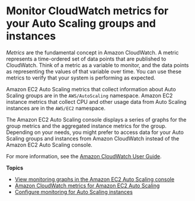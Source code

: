 # Monitor CloudWatch metrics for your Auto Scaling groups and instances<a name="ec2-auto-scaling-cloudwatch-monitoring"></a>

*Metrics* are the fundamental concept in Amazon CloudWatch\. A metric represents a time\-ordered set of data points that are published to CloudWatch\. Think of a metric as a variable to monitor, and the data points as representing the values of that variable over time\. You can use these metrics to verify that your system is performing as expected\. 

Amazon EC2 Auto Scaling metrics that collect information about Auto Scaling groups are in the `AWS/AutoScaling` namespace\. Amazon EC2 instance metrics that collect CPU and other usage data from Auto Scaling instances are in the `AWS/EC2` namespace\. 

The Amazon EC2 Auto Scaling console displays a series of graphs for the group metrics and the aggregated instance metrics for the group\. Depending on your needs, you might prefer to access data for your Auto Scaling groups and instances from Amazon CloudWatch instead of the Amazon EC2 Auto Scaling console\.

For more information, see the [Amazon CloudWatch User Guide](https://docs.aws.amazon.com/AmazonCloudWatch/latest/monitoring/)\.

**Topics**
+ [View monitoring graphs in the Amazon EC2 Auto Scaling console](viewing-monitoring-graphs.md)
+ [Amazon CloudWatch metrics for Amazon EC2 Auto Scaling](ec2-auto-scaling-metrics.md)
+ [Configure monitoring for Auto Scaling instances](enable-as-instance-metrics.md)